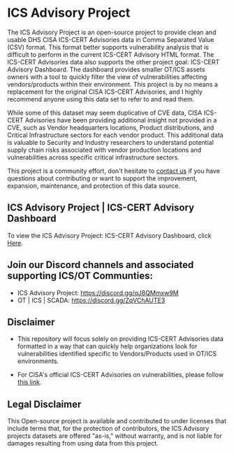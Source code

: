 # ICS Advisory Project ##
The ICS Advisory Project is an open-source project to provide clean and usable DHS CISA ICS-CERT Advisories data in Comma Separated Value (CSV) format. This format better supports vulnerability analysis that is difficult to perform in the current ICS-CERT Advisory HTML format. The ICS-CERT Advisories data also supports the other project goal: ICS-CERT Advisory Dashboard. The dashboard provides smaller OT/ICS assets owners with a tool to quickly filter the view of vulnerabilities affecting vendors/products within their environment. This project is by no means a replacement for the original CISA ICS-CERT Advisories, and I highly recommend anyone using this data set to refer to and read them.

While some of this dataset may seem duplicative of CVE data, CISA ICS-CERT Advisories have been providing additional insight not provided in a CVE, such as Vendor headquarters locations, Product distributions, and Critical Infrastructure sectors for each vendor product. This additional data is valuable to Security and Industry researchers to understand potential supply chain risks associated with vendor production locations and vulnerabilities across specific critical infrastructure sectors. 

This project is a community effort, don't hesitate to [contact us](mailto:icsadvisoryproj@icsadvisoryproject.com) if you have questions about contributing or want to support the improvement, expansion, maintenance, and protection of this data source.

## ICS Advisory Project | ICS-CERT Advisory Dashboard ##
To view the ICS Advisory Project: ICS-CERT Advisory Dashboard, click [Here](https://datastudio.google.com/reporting/f0d99ae7-c75b-4fdd-9951-8ecada5aee5e).

## Join our Discord channels and associated supporting ICS/OT Communties:
- ICS Advisory Project: https://discord.gg/qJ8QMmxw9M
- OT | ICS | SCADA: https://discord.gg/ZqVChAUTE3

## Disclaimer ##
- This repository will focus solely on providing ICS-CERT Advisories data formatted in a way that can quickly help organizations look for vulnerabilities identified specific to Vendors/Products used in OT/ICS environments.

- For CISA's official ICS-CERT Advisories on vulnerabilities, please follow [this link](https://www.cisa.gov/uscert/ics/advisories).

## Legal Disclaimer ##
This Open-source project is available and contributed to under licenses that include terms that, for the protection of contributors, the ICS Advisory projects datasets are offered "as-is," without warranty, and is not liable for damages resulting from using data from this project.
